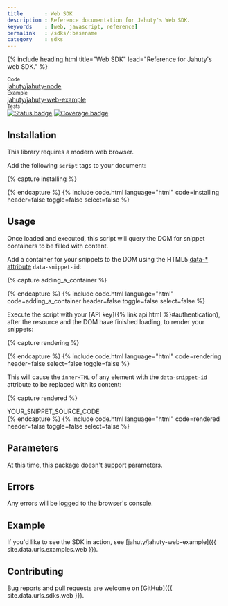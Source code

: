 ```yaml
---
title       : Web SDK
description : Reference documentation for Jahuty's Web SDK.
keywords    : [web, javascript, reference]
permalink   : /sdks/:basename
category    : sdks
---
```


{% include heading.html title="Web SDK" lead="Reference for Jahuty's web SDK." %}

<div class="card-group my-4">
  <div class="card">
    <div class="card-header py-2 px-3 text-muted">
      <small>Code</small>
    </div>
    <div class="card-body py-2 px-3">
      <a class="stretched-link" href="{{ site.data.urls.sdks.node }}">jahuty/jahuty-node</a>
    </div>
  </div>
  <div class="card">
    <div class="card-header py-2 px-3 text-muted">
      <small>Example</small>
    </div>
    <div class="card-body py-2 px-3">
      <a class="stretched-link" href="{{ site.data.urls.examples.web }}">jahuty/jahuty-web-example</a>
    </div>
  </div>
  <div class="card">
    <div class="card-header py-2 px-3 text-muted">
      <small>Tests</small>
    </div>
    <div class="card-body p-2 px-3">
      <a class="stretched-link" href="https://circleci.com/gh/jahuty/jahuty-node"><img src="https://circleci.com/gh/jahuty/jahuty-node.svg?style=svg" alt="Status badge" /></a> <a href="https://codecov.io/gh/jahuty/jahuty-web"><img src="https://codecov.io/gh/jahuty/jahuty-web/branch/master/graph/badge.svg?token=XELPI4FWMI" alt="Coverage badge"/></a>
    </div>
  </div>
</div>

## Installation

This library requires a modern web browser.

Add the following `script` tags to your document:

{% capture installing %}
<script src="https://unpkg.com/axios/dist/axios.min.js"></script>
<script src="https://unpkg.com/@jahuty/web@0.1.0/dist/web.js"></script>
{% endcapture %}
{% include code.html language="html" code=installing header=false toggle=false select=false %}

## Usage

Once loaded and executed, this script will query the DOM for snippet containers to be filled with content.

Add a container for your snippets to the DOM using the HTML5 [data-* attribute](https://developer.mozilla.org/en-US/docs/Web/HTML/Global_attributes/data-*) `data-snippet-id`:

{% capture adding_a_container %}
<div data-snippet-id="YOUR_SNIPPET_ID"></div>
{% endcapture %}
{% include code.html language="html" code=adding_a_container header=false toggle=false select=false %}

Execute the script with your [API key]({% link api.html %}#authentication), after the resource and the DOM have finished loading, to render your snippets:

{% capture rendering %}
<script>
  window.addEventListener('load', function () {
    jahuty('YOUR_API_KEY');
  });
</script>
{% endcapture %}
{% include code.html language="html" code=rendering header=false select=false toggle=false %}

This will cause the `innerHTML` of any element with the `data-snippet-id` attribute to be replaced with its content:

{% capture rendered %}
<div data-snippet-id="YOUR_SNIPPET_ID">
  YOUR_SNIPPET_SOURCE_CODE
</div>
{% endcapture %}
{% include code.html language="html" code=rendered header=false toggle=false select=false %}

## Parameters

At this time, this package doesn't support parameters.

## Errors

Any errors will be logged to the browser's console.

## Example

If you'd like to see the SDK in action, see [jahuty/jahuty-web-example]({{ site.data.urls.examples.web }}).

## Contributing

Bug reports and pull requests are welcome on [GitHub]({{ site.data.urls.sdks.web }}).
